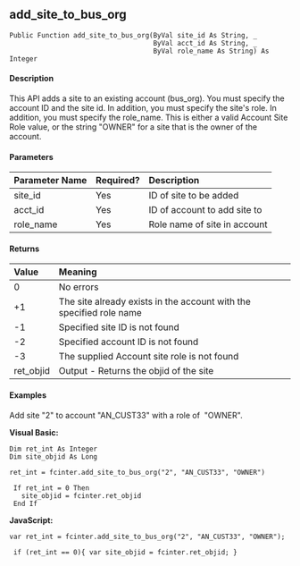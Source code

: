 add_site_to_bus_org
-----------------------

```
Public Function add_site_to_bus_org(ByVal site_id As String, _
                                    ByVal acct_id As String, _
                                    ByVal role_name As String) As Integer
```

#### Description

This API adds a site to an existing account (bus_org). You must specify the account ID and the site id. In addition, you must specify the site's role. In addition, you must specify the role_name. This is either a valid Account Site Role value, or the string "OWNER" for a site that is the owner of the account.

#### Parameters

| Parameter Name | Required? | Description |
|:--- |:--- |:--- |
| site_id | Yes | ID of site to be added |
| acct_id | Yes | ID of account to add site to |
| role_name | Yes | Role name of site in account |

#### Returns

| Value | Meaning |
|:--- |:--- |
| 0 | No errors |
| +1 | The site already exists in the account with the specified role name |
| -1 | Specified site ID is not found |
| -2 | Specified account ID is not found |
| -3 | The supplied Account site role is not found |
| ret_objid | Output - Returns the objid of the site |

#### Examples

Add site "2" to account "AN_CUST33" with a role of  "OWNER".

**Visual Basic:**
```
Dim ret_int As Integer
Dim site_objid As Long

ret_int = fcinter.add_site_to_bus_org("2", "AN_CUST33", "OWNER")

 If ret_int = 0 Then
   site_objid = fcinter.ret_objid
 End If
```

**JavaScript:**
```
var ret_int = fcinter.add_site_to_bus_org("2", "AN_CUST33", "OWNER");

 if (ret_int == 0){ var site_objid = fcinter.ret_objid; }
```